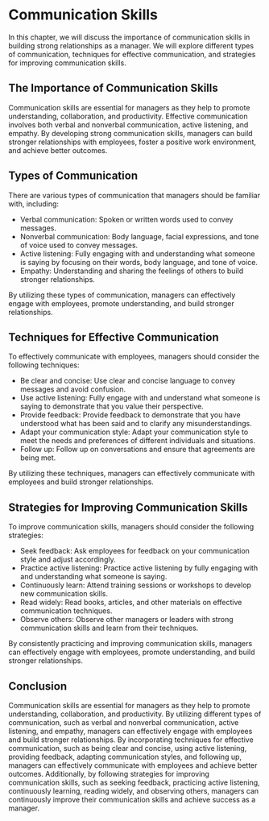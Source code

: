 Communication Skills
==============================================================

In this chapter, we will discuss the importance of communication skills in building strong relationships as a manager. We will explore different types of communication, techniques for effective communication, and strategies for improving communication skills.

The Importance of Communication Skills
--------------------------------------

Communication skills are essential for managers as they help to promote understanding, collaboration, and productivity. Effective communication involves both verbal and nonverbal communication, active listening, and empathy. By developing strong communication skills, managers can build stronger relationships with employees, foster a positive work environment, and achieve better outcomes.

Types of Communication
----------------------

There are various types of communication that managers should be familiar with, including:

* Verbal communication: Spoken or written words used to convey messages.
* Nonverbal communication: Body language, facial expressions, and tone of voice used to convey messages.
* Active listening: Fully engaging with and understanding what someone is saying by focusing on their words, body language, and tone of voice.
* Empathy: Understanding and sharing the feelings of others to build stronger relationships.

By utilizing these types of communication, managers can effectively engage with employees, promote understanding, and build stronger relationships.

Techniques for Effective Communication
--------------------------------------

To effectively communicate with employees, managers should consider the following techniques:

* Be clear and concise: Use clear and concise language to convey messages and avoid confusion.
* Use active listening: Fully engage with and understand what someone is saying to demonstrate that you value their perspective.
* Provide feedback: Provide feedback to demonstrate that you have understood what has been said and to clarify any misunderstandings.
* Adapt your communication style: Adapt your communication style to meet the needs and preferences of different individuals and situations.
* Follow up: Follow up on conversations and ensure that agreements are being met.

By utilizing these techniques, managers can effectively communicate with employees and build stronger relationships.

Strategies for Improving Communication Skills
---------------------------------------------

To improve communication skills, managers should consider the following strategies:

* Seek feedback: Ask employees for feedback on your communication style and adjust accordingly.
* Practice active listening: Practice active listening by fully engaging with and understanding what someone is saying.
* Continuously learn: Attend training sessions or workshops to develop new communication skills.
* Read widely: Read books, articles, and other materials on effective communication techniques.
* Observe others: Observe other managers or leaders with strong communication skills and learn from their techniques.

By consistently practicing and improving communication skills, managers can effectively engage with employees, promote understanding, and build stronger relationships.

Conclusion
----------

Communication skills are essential for managers as they help to promote understanding, collaboration, and productivity. By utilizing different types of communication, such as verbal and nonverbal communication, active listening, and empathy, managers can effectively engage with employees and build stronger relationships. By incorporating techniques for effective communication, such as being clear and concise, using active listening, providing feedback, adapting communication styles, and following up, managers can effectively communicate with employees and achieve better outcomes. Additionally, by following strategies for improving communication skills, such as seeking feedback, practicing active listening, continuously learning, reading widely, and observing others, managers can continuously improve their communication skills and achieve success as a manager.

